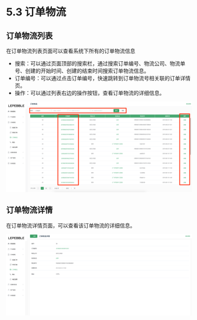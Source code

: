 # 5.3 订单物流

## 订单物流列表

在订单物流列表页面可以查看系统下所有的订单物流信息

* 搜索：可以通过页面顶部的搜索栏，通过搜索订单编号、物流公司、物流单号、创建的开始时间、创建的结束时间搜索订单物流信息。
* 订单编号：可以通过点击订单编号，快速跳转到订单物流号相关联的订单详情页。
* 操作：可以通过列表右边的操作按钮，查看订单物流的详细信息。

![&#x8BA2;&#x5355;&#x7269;&#x6D41;&#x5217;&#x8868;](../.gitbook/assets/screenshot_2019_8_21__12_24_pm.png)

## 订单物流详情

在订单物流详情页面，可以查看该订单物流的详细信息。

![&#x8BA2;&#x5355;&#x7269;&#x6D41;&#x8BE6;&#x60C5;](../.gitbook/assets/screenshot_2019_8_21__12_26_pm.png)



